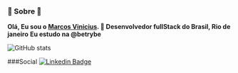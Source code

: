 ### 🤔 Sobre 🤔
**Olá, Eu sou o [Marcos Vinicius](marcsvinicius.github.io/). 👋 Desenvolvedor fullStack do Brasil, Rio de janeiro** 
**Eu estudo na @betrybe**

![GitHub stats](https://github-readme-stats.vercel.app/api?username=marcsvinicius&count_private=true)

###Social
[![Linkedin Badge](https://img.shields.io/badge/-Marcos%20Vinicius%20Garcia-blue?style=flat-square&logo=Linkedin&logoColor=white&link=https://www.linkedin.com/in/ra%C3%BAl-pirac%C3%A9s-alastuey-137569a5/)](https://www.linkedin.com/in/marcosvalencar/)
